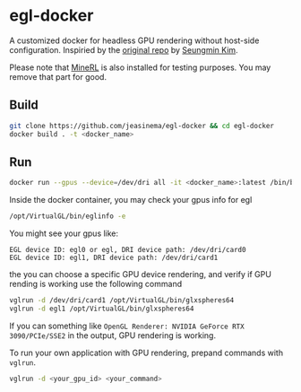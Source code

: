 # egl-docker

A customized docker for headless GPU rendering without host-side configuration. Inspiried by the [original repo](https://github.com/ehfd/docker-nvidia-egl-desktop) by [Seungmin Kim](https://github.com/ehfd).

Please note that [MineRL](https://github.com/minerllabs/minerl) is also installed for testing purposes. You may remove that part for good.

## Build

```bash
git clone https://github.com/jeasinema/egl-docker && cd egl-docker
docker build . -t <docker_name>
```
 
## Run

```bash
docker run --gpus --device=/dev/dri all -it <docker_name>:latest /bin/bash
```

Inside the docker container, you may check your gpus info for egl
```bash
/opt/VirtualGL/bin/eglinfo -e
```
You might see your gpus like:
```
EGL device ID: egl0 or egl, DRI device path: /dev/dri/card0
EGL device ID: egl1, DRI device path: /dev/dri/card1
```
the you can choose a specific GPU device rendering, and verify if GPU rending is working use the following command
```bash
vglrun -d /dev/dri/card1 /opt/VirtualGL/bin/glxspheres64
vglrun -d egl1 /opt/VirtualGL/bin/glxspheres64
```
If you can something like `OpenGL Renderer: NVIDIA GeForce RTX 3090/PCIe/SSE2` in the output, GPU rendering is working.

To run your own application with GPU rendering, prepand commands with `vglrun`.
```bash
vglrun -d <your_gpu_id> <your_command>
```



